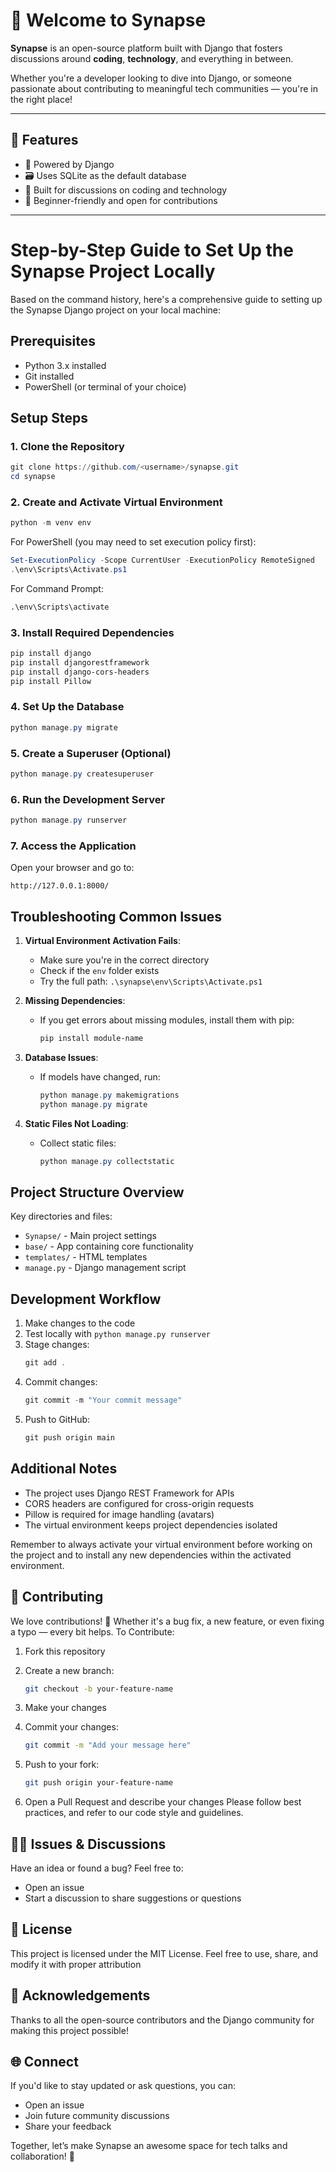 # 👋 Welcome to Synapse

**Synapse** is an open-source platform built with Django that fosters discussions around **coding**, **technology**, and everything in between.

Whether you're a developer looking to dive into Django, or someone passionate about contributing to meaningful tech communities — you're in the right place!

---

## 🚀 Features

- 🧩 Powered by Django
- 🗃️ Uses SQLite as the default database
- 🧠 Built for discussions on coding and technology
- 🌱 Beginner-friendly and open for contributions

---

# Step-by-Step Guide to Set Up the Synapse Project Locally

Based on the command history, here's a comprehensive guide to setting up the Synapse Django project on your local machine:

## Prerequisites
- Python 3.x installed
- Git installed
- PowerShell (or terminal of your choice)

## Setup Steps

### 1. Clone the Repository
```powershell
git clone https://github.com/<username>/synapse.git
cd synapse
```

### 2. Create and Activate Virtual Environment
```powershell
python -m venv env
```

For PowerShell (you may need to set execution policy first):
```powershell
Set-ExecutionPolicy -Scope CurrentUser -ExecutionPolicy RemoteSigned
.\env\Scripts\Activate.ps1
```

For Command Prompt:
```cmd
.\env\Scripts\activate
```

### 3. Install Required Dependencies
```powershell
pip install django
pip install djangorestframework
pip install django-cors-headers
pip install Pillow
```

### 4. Set Up the Database
```powershell
python manage.py migrate
```

### 5. Create a Superuser (Optional)
```powershell
python manage.py createsuperuser
```

### 6. Run the Development Server
```powershell
python manage.py runserver
```

### 7. Access the Application
Open your browser and go to:
```
http://127.0.0.1:8000/
```

## Troubleshooting Common Issues

1. **Virtual Environment Activation Fails**:
   - Make sure you're in the correct directory
   - Check if the `env` folder exists
   - Try the full path: `.\synapse\env\Scripts\Activate.ps1`

2. **Missing Dependencies**:
   - If you get errors about missing modules, install them with pip:
     ```powershell
     pip install module-name
     ```

3. **Database Issues**:
   - If models have changed, run:
     ```powershell
     python manage.py makemigrations
     python manage.py migrate
     ```

4. **Static Files Not Loading**:
   - Collect static files:
     ```powershell
     python manage.py collectstatic
     ```

## Project Structure Overview

Key directories and files:
- `Synapse/` - Main project settings
- `base/` - App containing core functionality
- `templates/` - HTML templates
- `manage.py` - Django management script

## Development Workflow

1. Make changes to the code
2. Test locally with `python manage.py runserver`
3. Stage changes:
   ```powershell
   git add .
   ```
4. Commit changes:
   ```powershell
   git commit -m "Your commit message"
   ```
5. Push to GitHub:
   ```powershell
   git push origin main
   ```

## Additional Notes

- The project uses Django REST Framework for APIs
- CORS headers are configured for cross-origin requests
- Pillow is required for image handling (avatars)
- The virtual environment keeps project dependencies isolated

Remember to always activate your virtual environment before working on the project and to install any new dependencies within the activated environment.

## 🧩 Contributing
We love contributions! 💖 Whether it's a bug fix, a new feature, or even fixing a typo — every bit helps.
To Contribute:
1. Fork this repository
2. Create a new branch:
   ```bash
   git checkout -b your-feature-name
   ```
3. Make your changes

4. Commit your changes:
   ```bash
   git commit -m "Add your message here"
   ```
5. Push to your fork:
   ```bash
   git push origin your-feature-name
   ```
6. Open a Pull Request and describe your changes
   Please follow best practices, and refer to our code style and guidelines.

## 🙋‍♀️ Issues & Discussions
Have an idea or found a bug? Feel free to:
- Open an issue
- Start a discussion to share suggestions or questions
  
## 📄 License
This project is licensed under the MIT License. Feel free to use, share, and modify it with proper attribution

## 🤝 Acknowledgements
Thanks to all the open-source contributors and the Django community for making this project possible!

## 🌐 Connect
If you'd like to stay updated or ask questions, you can:
- Open an issue
- Join future community discussions
- Share your feedback

Together, let’s make Synapse an awesome space for tech talks and collaboration! 🚀
